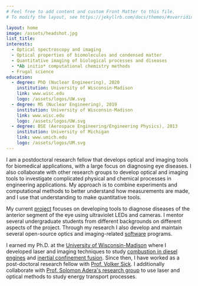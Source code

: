 ```yaml
---
# Feel free to add content and custom Front Matter to this file.
# To modify the layout, see https://jekyllrb.com/docs/themes/#overriding-theme-defaults

layout: home
image: /assets/headshot.jpg
list_title: 
interests:
  - Optical spectroscopy and imaging 
  - Optical properties of biomolecules and condensed matter
  - Quantitative imaging of biological processes and diseases
  - *Ab initio* computational chemistry methods
  - Frugal science
education:
  - degree: PhD (Nuclear Engineering), 2020
    institution: University of Wisconsin-Madison
    link: www.wisc.edu
    logo: /assets/logos/UW.svg
  - degree: MS (Nuclear Engineering), 2019
    institution: University of Wisconsin-Madison
    link: www.wisc.edu
    logo: /assets/logos/UW.svg
  - degree: BSE (Aerospace Engineering/Engineering Physics), 2013
    institution: University of Michigan
    link: www.umich.edu
    logo: /assets/logos/UM.svg
---
```


I am a postdoctoral research fellow that develops optical and imaging tools for biomedical applications, with a large focus on diagnosing eye diseases. I also collaborate with other research groups to develop optical and imaging tools to investigate complicated physical and chemical processes in engineering applications. My approach is to combine experiments and computational methods to better understand how measurements are made, and I use that understanding to make quantitative tools.

<!--more-->

My current [project](/research) focuses on developing tools to diagnose diseases of the anterior segment of the eye using ultraviolet LEDs and cameras. I mentor several undergraduate students from different backgrounds on different aspects of the project. Through my research I also develop and maintain several open-source optics and imaging-related [software](/code/) programs.

I earned my Ph.D. at the [University of Wisconsin-Madison](https://www.wisc.edu) where I developed laser and imaging techniques to study [combustion in diesel engines](https://erc.wisc.edu/) and [inertial confinement fusion](http://silver.neep.wisc.edu/~shock/). Since then, I have worked as a post-doctoral research fellow with [Prof. Volker Sick](https://volker-sick.engin.umich.edu/home). I additionally collaborate with [Prof. Solomon Adera's research group](https://adera.engin.umich.edu/) to use laser and optical methods to study energy transport processes.
